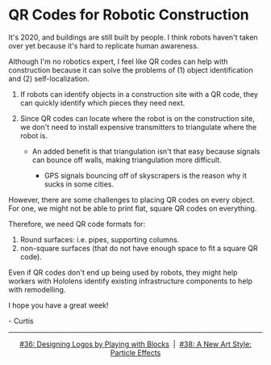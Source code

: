 # QR Codes for Robotic Construction

It's 2020, and buildings are still built by people. I think robots haven't taken over yet because it's hard to replicate human awareness.

Although I'm no robotics expert, I feel like QR codes can help with construction because it can solve the problems of (1) object identification and (2) self-localization.

1. If robots can identify objects in a construction site with a QR code, they can quickly identify which pieces they need next.
2. Since QR codes can locate where the robot is on the construction site, we don't need to install expensive transmitters to triangulate where the robot is.

   - An added benefit is that triangulation isn't that easy because signals can bounce off walls, making triangulation more difficult.

     - GPS signals bouncing off of skyscrapers is the reason why it sucks in some cities.

However, there are some challenges to placing QR codes on every object. For one, we might not be able to print flat, square QR codes on everything.

Therefore, we need QR code formats for:

1. Round surfaces: i.e. pipes, supporting columns.
2. non-square surfaces (that do not have enough space to fit a square QR code).

Even if QR codes don't end up being used by robots, they might help workers with Hololens identify existing infrastructure components to help with remodelling.

I hope you have a great week!

\- Curtis

<!--START OF FOOTER-->
<hr style="margin-top:9px;height:1px;border: 0;background-image: linear-gradient(to right, rgba(0, 0, 0, 0.0), rgba(0, 0, 0, 0.5),rgba(0, 0, 0, 0.0));">
<!--START OF ISSUE NAVIGATION LINKS-->
<p align="center"><a href='036_designing_logos_by_playing_with_blocks.md'>#36: Designing Logos by Playing with Blocks</a>&nbsp;&nbsp;|&nbsp;&nbsp;<a href='038_a_new_art_style_particle_effects.md'>#38: A New Art Style: Particle Effects</a></p>
<!--START OF ISSUE NAVIGATION LINKS-->
<!--END OF FOOTER-->
